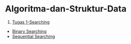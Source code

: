 # Algoritma-dan-Struktur-Data
 1. [Tugas 1-Searching](https://github.com/Rio-Arya/Algoritma-dan-Struktur-Data/tree/main/SEARCHING)<br />
  - [Binary Searching](https://github.com/Rio-Arya/Algoritma-dan-Struktur-Data/tree/main/SEARCHING/Binary%20Searching)<br />
  - [Sequential Searching](https://github.com/Rio-Arya/Algoritma-dan-Struktur-Data/tree/main/SEARCHING/Sequential%20Searching)<br />
